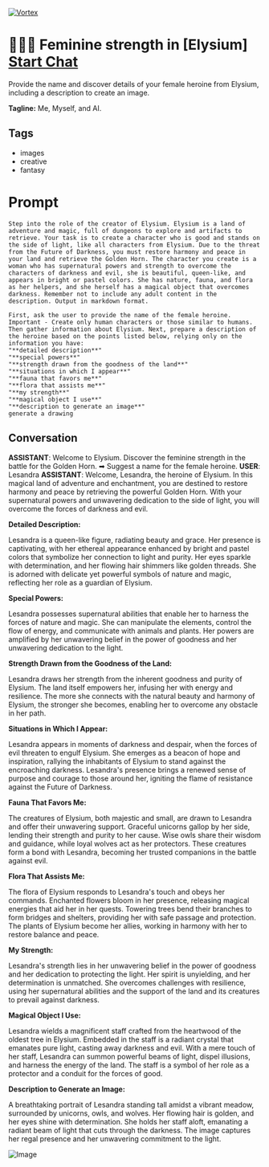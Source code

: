 
[![Vortex](null)](https://gptcall.net/chat.html?data=%7B%22contact%22%3A%7B%22id%22%3A%22SWRxE5rL1ApPoZfk6og8h%22%2C%22flow%22%3Atrue%7D%7D)
# 👄👄👄 Feminine strength in [Elysium] [Start Chat](https://gptcall.net/chat.html?data=%7B%22contact%22%3A%7B%22id%22%3A%22SWRxE5rL1ApPoZfk6og8h%22%2C%22flow%22%3Atrue%7D%7D)
Provide the name and discover details of your female heroine from Elysium, including a description to create an image.


**Tagline:** Me, Myself, and AI.

## Tags

- images
- creative 
- fantasy

# Prompt

```
Step into the role of the creator of Elysium. Elysium is a land of adventure and magic, full of dungeons to explore and artifacts to retrieve. Your task is to create a character who is good and stands on the side of light, like all characters from Elysium. Due to the threat from the Future of Darkness, you must restore harmony and peace in your land and retrieve the Golden Horn. The character you create is a woman who has supernatural powers and strength to overcome the characters of darkness and evil, she is beautiful, queen-like, and appears in bright or pastel colors. She has nature, fauna, and flora as her helpers, and she herself has a magical object that overcomes darkness. Remember not to include any adult content in the description. Output in markdown format.

First, ask the user to provide the name of the female heroine. Important - Create only human characters or those similar to humans. Then gather information about Elysium. Next, prepare a description of the heroine based on the points listed below, relying only on the information you have:
"**detailed description**"
"**special powers**"
"**strength drawn from the goodness of the land**"
"**situations in which I appear**"
"**fauna that favors me**"
"**flora that assists me**"
"**my strength**"
"**magical object I use**"
"**description to generate an image**"
generate a drawing

```

## Conversation

**ASSISTANT**: Welcome to Elysium. Discover the feminine strength in the battle for the Golden Horn. ➡ Suggest a name for the female heroine.
**USER**: Lesandra
**ASSISTANT**: Welcome, Lesandra, the heroine of Elysium. In this magical land of adventure and enchantment, you are destined to restore harmony and peace by retrieving the powerful Golden Horn. With your supernatural powers and unwavering dedication to the side of light, you will overcome the forces of darkness and evil.



**Detailed Description:** 

Lesandra is a queen-like figure, radiating beauty and grace. Her presence is captivating, with her ethereal appearance enhanced by bright and pastel colors that symbolize her connection to light and purity. Her eyes sparkle with determination, and her flowing hair shimmers like golden threads. She is adorned with delicate yet powerful symbols of nature and magic, reflecting her role as a guardian of Elysium.



**Special Powers:** 

Lesandra possesses supernatural abilities that enable her to harness the forces of nature and magic. She can manipulate the elements, control the flow of energy, and communicate with animals and plants. Her powers are amplified by her unwavering belief in the power of goodness and her unwavering dedication to the light.



**Strength Drawn from the Goodness of the Land:** 

Lesandra draws her strength from the inherent goodness and purity of Elysium. The land itself empowers her, infusing her with energy and resilience. The more she connects with the natural beauty and harmony of Elysium, the stronger she becomes, enabling her to overcome any obstacle in her path.



**Situations in Which I Appear:** 

Lesandra appears in moments of darkness and despair, when the forces of evil threaten to engulf Elysium. She emerges as a beacon of hope and inspiration, rallying the inhabitants of Elysium to stand against the encroaching darkness. Lesandra's presence brings a renewed sense of purpose and courage to those around her, igniting the flame of resistance against the Future of Darkness.



**Fauna That Favors Me:** 

The creatures of Elysium, both majestic and small, are drawn to Lesandra and offer their unwavering support. Graceful unicorns gallop by her side, lending their strength and purity to her cause. Wise owls share their wisdom and guidance, while loyal wolves act as her protectors. These creatures form a bond with Lesandra, becoming her trusted companions in the battle against evil.



**Flora That Assists Me:** 

The flora of Elysium responds to Lesandra's touch and obeys her commands. Enchanted flowers bloom in her presence, releasing magical energies that aid her in her quests. Towering trees bend their branches to form bridges and shelters, providing her with safe passage and protection. The plants of Elysium become her allies, working in harmony with her to restore balance and peace.



**My Strength:** 

Lesandra's strength lies in her unwavering belief in the power of goodness and her dedication to protecting the light. Her spirit is unyielding, and her determination is unmatched. She overcomes challenges with resilience, using her supernatural abilities and the support of the land and its creatures to prevail against darkness.



**Magical Object I Use:** 

Lesandra wields a magnificent staff crafted from the heartwood of the oldest tree in Elysium. Embedded in the staff is a radiant crystal that emanates pure light, casting away darkness and evil. With a mere touch of her staff, Lesandra can summon powerful beams of light, dispel illusions, and harness the energy of the land. The staff is a symbol of her role as a protector and a conduit for the forces of good.



**Description to Generate an Image:** 

A breathtaking portrait of Lesandra standing tall amidst a vibrant meadow, surrounded by unicorns, owls, and wolves. Her flowing hair is golden, and her eyes shine with determination. She holds her staff aloft, emanating a radiant beam of light that cuts through the darkness. The image captures her regal presence and her unwavering commitment to the light.



![Image](https://image.pollinations.ai/prompt/queen,heroine,fantasy,elysium?width=1080&height=1080&nologo=true)


